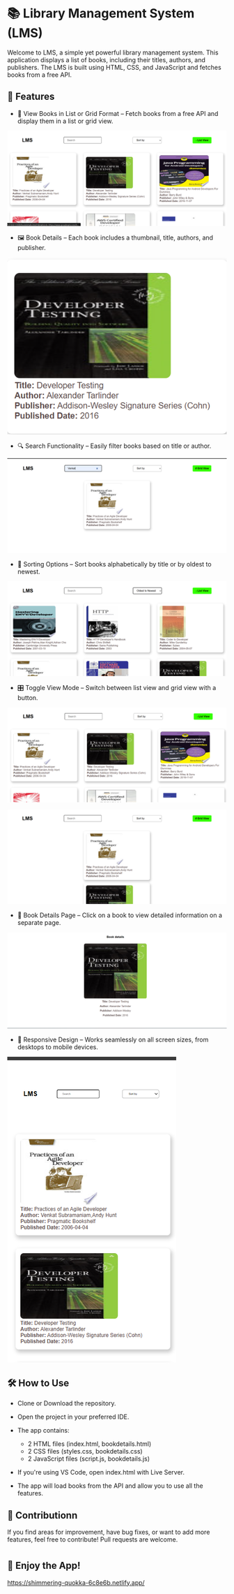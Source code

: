 # 📚 Library Management System (LMS)

Welcome to LMS, a simple yet powerful library management system. This application displays a list of books, including their titles, authors, and publishers. The LMS is built using HTML, CSS, and JavaScript and fetches books from a free API.

## 🚀 Features

- 📖 View Books in List or Grid Format – Fetch books from a free API and display them in a list or grid view.

![alt text](image-11.png)

- 🖼️ Book Details – Each book includes a thumbnail, title, authors, and publisher.

![alt text](image-2.png)

- 🔍 Search Functionality – Easily filter books based on title or author.

![alt text](image-3.png)

- 🔄 Sorting Options – Sort books alphabetically by title or by oldest to newest.

![alt text](image-12.png)

- 🎛 Toggle View Mode – Switch between list view and grid view with a button.

![alt text](image-9.png)

![alt text](image-10.png)

- 📌 Book Details Page – Click on a book to view detailed information on a separate page.

![alt text](image-8.png)

- 📱 Responsive Design – Works seamlessly on all screen sizes, from desktops to mobile devices.

![alt text](image-6.png)

## 🛠️ How to Use

- Clone or Download the repository.
- Open the project in your preferred IDE.
- The app contains:

  - 2 HTML files (index.html, bookdetails.html)
  - 2 CSS files (styles.css, bookdetails.css)
  - 2 JavaScript files (script.js, bookdetails.js)

- If you're using VS Code, open index.html with Live Server.
- The app will load books from the API and allow you to use all the features.

## 🤝 Contributionn

If you find areas for improvement, have bug fixes, or want to add more features, feel free to contribute! Pull requests are welcome.

#


## 🎉 Enjoy the App!
 https://shimmering-quokka-6c8e6b.netlify.app/ 
 